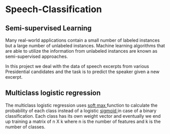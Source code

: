 # Speech-Classification

<h2> Semi-supervised Learning </h2>
Many real-world applications contain a small number of labeled instances but a large number of unlabeled instances. Machine learning algorithms that are able to utilize the information from unlabeled instances are known as semi-supervised approaches.

In this project we deal with the data of speech excerpts from various Presidential candidates and the task is to predict the speaker given a new excerpt.

<h2> Multiclass logistic regression</h2>
The multiclass logistic regression uses <a href="https://en.wikipedia.org/wiki/Softmax_function" > soft max </a> function to calculate the probability of each class instead of a logistic <a href="https://en.wikipedia.org/wiki/Sigmoid_function" > sigmoid </a> in case of a binary classification. Each class has its own weight vector and eventually we end up training a matrix of n X k where n is the number of features and k is the number of classes.
